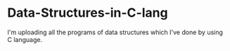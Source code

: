 # Data-Structures-in-C-lang

I'm uploading all the programs of data structures which I've done by using C language.
